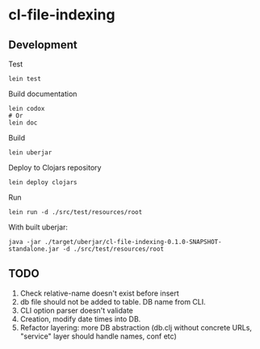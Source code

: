 # cl-file-indexing

## Development

Test

```shell
lein test
```

Build documentation

```shell
lein codox
# Or
lein doc
```

Build

```shell
lein uberjar
```

Deploy to Clojars repository

```shell
lein deploy clojars
```

Run

```shell
lein run -d ./src/test/resources/root
```

With built uberjar:

```shell
java -jar ./target/uberjar/cl-file-indexing-0.1.0-SNAPSHOT-standalone.jar -d ./src/test/resources/root

```

## TODO

1. Check relative-name doesn't exist before insert
2. db file should not be added to table. DB name from CLI.
3. CLI option parser doesn't validate
4. Creation, modify date times into DB.
5. Refactor layering: more DB abstraction (db.clj without concrete URLs, "service" layer should handle names, conf etc)
